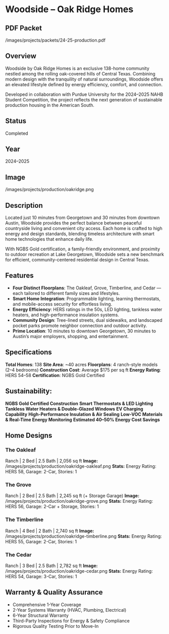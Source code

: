 # Woodside – Oak Ridge Homes

## PDF Packet
/images/projects/packets/24-25-production.pdf

## Overview
Woodside by Oak Ridge Homes is an exclusive 138-home community nestled among the rolling oak-covered hills of Central Texas. Combining modern design with the tranquility of natural surroundings, Woodside offers an elevated lifestyle defined by energy efficiency, comfort, and connection.

Developed in collaboration with Purdue University for the 2024–2025 NAHB Student Competition, the project reflects the next generation of sustainable production housing in the American South.

## Status
Completed

## Year
2024–2025

## Image
/images/projects/production/oakridge.png

## Description
Located just 10 minutes from Georgetown and 30 minutes from downtown Austin, Woodside provides the perfect balance between peaceful countryside living and convenient city access. Each home is crafted to high energy and design standards, blending timeless architecture with smart home technologies that enhance daily life.

With NGBS Gold certification, a family-friendly environment, and proximity to outdoor recreation at Lake Georgetown, Woodside sets a new benchmark for efficient, community-centered residential design in Central Texas.

## Features
- **Four Distinct Floorplans**: The Oakleaf, Grove, Timberline, and Cedar — each tailored to different family sizes and lifestyles.
- **Smart Home Integration**: Programmable lighting, learning thermostats, and mobile-access security for effortless living.
- **Energy Efficiency**: HERS ratings in the 50s, LED lighting, tankless water heaters, and high-performance insulation systems.
- **Community Design**: Tree-lined streets, dual sidewalks, and landscaped pocket parks promote neighbor connection and outdoor activity.
- **Prime Location**: 10 minutes to downtown Georgetown, 30 minutes to Austin’s major employers, shopping, and entertainment.

## Specifications
**Total Homes**: 138
**Site Area**: ~40 acres
**Floorplans**: 4 ranch-style models (2–4 bedrooms)
**Construction Cost**: Average $175 per sq ft
**Energy Rating**: HERS 54–58
**Certification**: NGBS Gold Certified

## Sustainability: 
**NGBS Gold Certified Construction**
**Smart Thermostats & LED Lighting**
**Tankless Water Heaters & Double-Glazed Windows**
**EV Charging Capability**
**High-Performance Insulation & Air Sealing**
**Low-VOC Materials & Real-Time Energy Monitoring**
**Estimated 40–50% Energy Cost Savings**

## Home Designs
### The Oakleaf
Ranch | 2 Bed | 2.5 Bath | 2,056 sq ft
**Image:** /images/projects/production/oakridge-oakleaf.png
**Stats:** Energy Rating: HERS 58, Garage: 2-Car, Stories: 1

### The Grove
Ranch | 2 Bed | 2.5 Bath | 2,245 sq ft (+ Storage Garage)
**Image:** /images/projects/production/oakridge-grove.png
**Stats:** Energy Rating: HERS 56, Garage: 2-Car + Storage, Stories: 1

### The Timberline
Ranch | 4 Bed | 2 Bath | 2,740 sq ft
**Image:** /images/projects/production/oakridge-timberline.png
**Stats:** Energy Rating: HERS 55, Garage: 2-Car, Stories: 1

### The Cedar
Ranch | 3 Bed | 2.5 Bath | 2,782 sq ft
**Image:** /images/projects/production/oakridge-cedar.png
**Stats:** Energy Rating: HERS 54, Garage: 3-Car, Stories: 1

## Warranty & Quality Assurance
- Comprehensive 1-Year Coverage
- 2-Year Systems Warranty (HVAC, Plumbing, Electrical)
- 6-Year Structural Warranty
- Third-Party Inspections for Energy & Safety Compliance
- Rigorous Quality Testing Prior to Move-In
